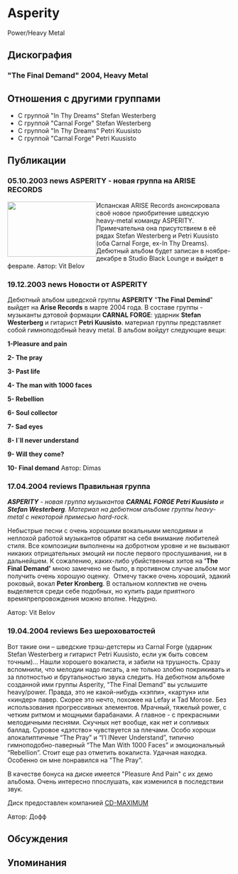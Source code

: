 # Asperity

Power/Heavy Metal

## Дискография

### "The Final Demand" 2004, Heavy Metal




## Отношения с другими группами

* C группой "In Thy Dreams" Stefan Westerberg
* C группой "Carnal Forge" Stefan Westerberg
* C группой "In Thy Dreams" Petri Kuusisto
* C группой "Carnal Forge" Petri Kuusisto

## Публикации

### 05.10.2003 news ASPERITY - новая группа на ARISE RECORDS

<IMG height=124 alt="" hspace=0 src="/images/news_rus/2003.10/5026.jpg" width=200 align="left" border=0>Испанская ARISE Records анонсировала своё новое приобритение шведскую heavy-metal команду ASPERITY. Примечательна она присутствием в её рядах Stefan Westerberg и Petri Kuusisto (оба Carnal Forge, ex-In Thy Dreams). Дебютный альбом будет записан в ноябре-декабре в Studio Black Lounge и выйдет в феврале.
Автор: Vit Belov

### 19.12.2003 news Новости от ASPERITY

<P>Дебютный альбом шведской группы <B>ASPERITY</B> "<B>The Final Demind</B>" выйдет на <B>Arise Records</B> в марте 2004 года. В составе группы - музыканты дэтовой формации <B>CARNAL FORGE</B>: ударник <B>Stefan Westerberg</B> и гитарист <B>Petri Kuusisto</B>. материал группы представляет собой гимноподобный heavy metal. В альбом войдут следующие вещи:</P>
<P><B>1-Pleasure and pain </B></P>
<P><B>2- The pray </B></P>
<P><B>3- Past life </B></P>
<P><B>4- The man with 1000 faces </B></P>
<P><B>5- Rebellion </B></P>
<P><B>6- Soul collector </B></P>
<P><B>7- Sad eyes </B></P>
<P><B>8- I`ll never understand </B></P>
<P><B>9- Will they come? </B></P>
<P><B>10- Final demand</B>
Автор: Dimas

### 17.04.2004 reviews Правильная группа

<P><I><B>ASPERITY</B> - новая группа музыкантов <B>CARNAL FORGE Petri Kuusisto</B> и <B>Stefan Westerberg</B>. Материал на дебютном альбоме группы heavy-metal с некоторой примесью hard-rock.</I></P>
<P>Небыстрые песни с очень хорошими вокальными мелодиями и неплохой работой музыкантов обратят на себя внимание любителей стиля. Все композиции выполнены на добротном уровне и не вызывают никаких отрицательных эмоций ни после первого прослушивания, ни в дальнейшем. К сожалению, каких-либо убийственных хитов на <B>'The Final Demand'</B> мною замечено не было,&nbsp;в противном случае альбом мог получить очень хорошую оценку. &nbsp;Отмечу также очень хороший, эдакий роковый, вокал <B>Peter Kronberg</B>. В остальном коллектив не очень выделяется среди себе подобных, но купить ради приятного времяпрепровождения можно вполне. Недурно.</P>
Автор: Vit Belov

### 19.04.2004 reviews Без шероховатостей

<P>Вот такие они – шведские трэш-детстеры из Carnal Forge (ударник Stefan Westerberg и гитарист Petri Kuusisto, если уж быть совсем точным)… Нашли хорошего вокалиста, и забили на трушность. Сразу вспомнили, что мелодии надо писать, а не только злобно покрикивать и за плотностью и брутальностью звука следить. На дебютном альбоме созданной ими группы Asperity, “The Final Demand” вы услышите heavy/power. Правда, это не какой-нибудь «хэппи», «картун» или «киндер» павер. Скорее это нечто, похожее на Lefay и Tad Morose. Без использования прогрессивных элементов. Мрачный, тяжелый power, с четким ритмом и мощными барабанами. А главное - с прекрасными мелодичными песнями. Скучных нет вообще, как нет и сопливых баллад. Суровое «дэтство» чувствуется за плечами. Особо хороши апокалиптичные “The Pray” и “I’l lNever Understand”, типично гимноподобно-паверный “The Man With 1000 Faces” и эмоциональный “Rebellion”. Стоит еще раз отметить вокалиста. Удачная находка. Особенно он мне понравился на "The Pray".</P>
<P>В качестве бонуса на диске имеется "Pleasure And Pain" с их демо альбома. Очень интересно ппослушать, как изменился в последствии звук.</P>
<P>Диск предоставлен компанией <A href="http://www.cd-maximum.ru/">CD-MAXIMUM</A></P>
Автор: Дофф


## Обсуждения


## Упоминания

